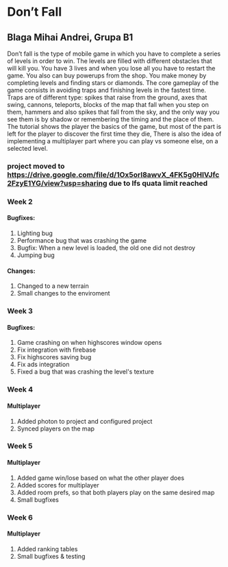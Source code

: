 # Don’t Fall
## Blaga Mihai Andrei, Grupa B1
Don’t fall is the type of mobile game in which you have to complete a series of levels in order to win. The levels are filled with different obstacles that will kill you. You have 3 lives and when you lose all you have to restart the game. You also can buy powerups from the shop. You make money by completing levels and finding stars or diamonds.
The core gameplay of the game consists in avoiding traps and finishing levels in the fastest time. Traps are of different type: spikes that raise from the ground, axes that swing, cannons, teleports, blocks of the map that fall when you step on them, hammers and also spikes that fall from the sky, and the only way you see them is by shadow or remembering the timing and the place of them. The tutorial shows the player the basics of the game, but most of the part is left for the player to discover the first time they die, There is also the idea of implementing a multiplayer part where you can play vs someone else, on a selected level.
### project moved to https://drive.google.com/file/d/1Ox5orl8awvX_4FK5g0HIVJfc2FzyE1YG/view?usp=sharing due to lfs quata limit reached
### Week 2
  #### Bugfixes: 
  1. Lighting bug
  2. Performance bug that was crashing the game
  3. Bugfix: When a new level is loaded, the old one did not destroy
  4. Jumping bug
  #### Changes: 
  1. Changed to a new terrain
  2. Small changes to the enviroment
### Week 3
  #### Bugfixes: 
  1. Game crashing on when highscores window opens
  2. Fix integration with firebase
  3. Fix highscores saving bug
  4. Fix ads integration
  5. Fixed a bug that was crashing the level's texture 
### Week 4
  #### Multiplayer
  1. Added photon to project and configured project
  2. Synced players on the map
### Week 5
  #### Multiplayer
  1. Added game win/lose based on what the other player does
  2. Added scores for multiplayer
  3. Added room prefs, so that both players play on the same desired map
  4. Small bugfixes
### Week 6
  #### Multiplayer
  1. Added ranking tables
  2. Small bugfixes & testing
